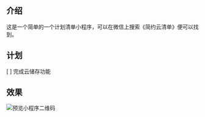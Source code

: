 ## 介绍
这是一个简单的一个计划清单小程序，可以在微信上搜索《简约云清单》便可以找到。
## 计划
[ ] 完成云储存功能
## 效果
![预览小程序二维码](document/img/login.png)